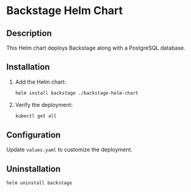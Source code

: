 # Backstage Helm Chart

## Description
This Helm chart deploys Backstage along with a PostgreSQL database.

## Installation

1. Add the Helm chart:
   ```bash
   helm install backstage ./backstage-helm-chart
   ```

2. Verify the deployment:
   ```bash
   kubectl get all
   ```

## Configuration
Update `values.yaml` to customize the deployment.

## Uninstallation
```bash
helm uninstall backstage
```